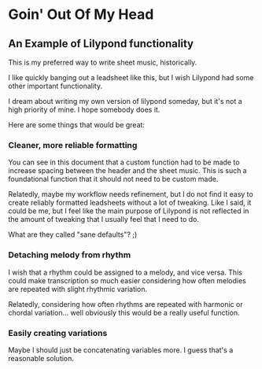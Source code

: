 # Goin' Out Of My Head
## An Example of Lilypond functionality

This is my preferred way to write sheet music, historically.

I like quickly banging out a leadsheet like this, but I wish
Lilypond had some other important functionality.

I dream about writing my own version of lilypond someday,
but it's not a high priority of mine. I hope somebody does
it.

Here are some things that would be great:

### Cleaner, more reliable formatting

You can see in this document that a custom function had to
be made to increase spacing between the header and the sheet
music. This is such a foundational function that it should
not need to be custom made.

Relatedly, maybe my workflow needs refinement, but I do not
find it easy to create reliably formatted leadsheets without
a lot of tweaking. Like I said, it could be me, but I feel
like the main purpose of Lilypond is not reflected in the
amount of tweaking that I usually feel that I need to do.

What are they called "sane defaults"? ;)

### Detaching melody from rhythm

I wish that a rhythm could be assigned to a melody, and vice
versa. This could make transcription so much easier
considering how often melodies are repeated with slight
rhythmic variation.

Relatedly, considering how often rhythms are repeated with
harmonic or chordal variation... well obviously this would
be a really useful function.

### Easily creating variations

Maybe I should just be concatenating variables more. I guess
that's a reasonable solution.
